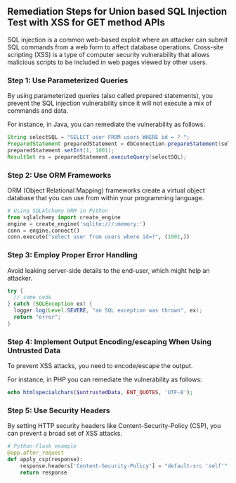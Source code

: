 

## Remediation Steps for Union based SQL Injection Test with XSS for GET method APIs

SQL injection is a common web-based exploit where an attacker can submit SQL commands from a web form to affect database operations. Cross-site scripting (XSS) is a type of computer security vulnerability that allows malicious scripts to be included in web pages viewed by other users.

### Step 1: Use Parameterized Queries

By using parameterized queries (also called prepared statements), you prevent the SQL injection vulnerability since it will not execute a mix of commands and data.

For instance, in Java, you can remediate the vulnerability as follows:

```java
String selectSQL = "SELECT user FROM users WHERE id = ? ";
PreparedStatement preparedStatement = dbConnection.prepareStatement(selectSQL);
preparedStatement.setInt(1, 1001);
ResultSet rs = preparedStatement.executeQuery(selectSQL);
```

### Step 2: Use ORM Frameworks

ORM (Object Relational Mapping) frameworks create a virtual object database that you can use from within your programming language. 

```python
# Using SQLAlchemy ORM in Python
from sqlalchemy import create_engine
engine = create_engine('sqlite:///:memory:')
conn = engine.connect()
conn.execute("select user from users where id=?", (1001,))
```

### Step 3: Employ Proper Error Handling

Avoid leaking server-side details to the end-user, which might help an attacker.

```java
try {
  // some code
} catch (SQLException ex) {
  logger.log(Level.SEVERE, "an SQL exception was thrown", ex);
  return "error";
}
```

### Step 4: Implement Output Encoding/escaping When Using Untrusted Data

To prevent XSS attacks, you need to encode/escape the output.

For instance, in PHP you can remediate the vulnerability as follows:

```php
echo htmlspecialchars($untrustedData, ENT_QUOTES, 'UTF-8');
```

### Step 5: Use Security Headers

By setting HTTP security headers like Content-Security-Policy (CSP), you can prevent a broad set of XSS attacks.

```python
# Python-Flask example
@app.after_request
def apply_csp(response):
    response.headers['Content-Security-Policy'] = "default-src 'self'"
    return response
```